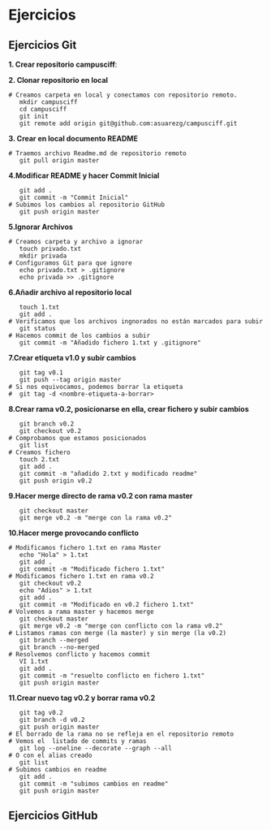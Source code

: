 # Ejercicios 
## Ejercicios Git

__1. Crear repositorio campusciff__:

__2. Clonar repositorio en local__

```
# Creamos carpeta en local y conectamos con repositorio remoto.
   mkdir campusciff
   cd campusciff
   git init
   git remote add origin git@github.com:asuarezg/campusciff.git
```

__3. Crear en local documento README__
```
# Traemos archivo Readme.md de repositorio remoto
   git pull origin master
```

__4.Modificar README y hacer Commit Inicial__
```
   git add .
   git commit -m "Commit Inicial"
# Subimos los cambios al repositorio GitHub
   git push origin master
```
__5.Ignorar Archivos__
```
# Creamos carpeta y archivo a ignorar
   touch privado.txt
   mkdir privada
# Configuramos Git para que ignore
   echo privado.txt > .gitignore
   echo privada >> .gitignore
```
__6.Añadir archivo al repositorio local__
```
   touch 1.txt
   git add .
# Verificamos que los archivos ingnorados no están marcados para subir
   git status
# Hacemos commit de los cambios a subir
   git commit -m "Añadido fichero 1.txt y .gitignore"
```
__7.Crear etiqueta v1.0 y subir cambios__
```
   git tag v0.1
   git push --tag origin master
# Si nos equivocamos, podemos borrar la etiqueta
#  git tag -d <nombre-etiqueta-a-borrar>
```
__8.Crear rama v0.2, posicionarse en ella, crear fichero y subir cambios__
```
   git branch v0.2
   git checkout v0.2
# Comprobamos que estamos posicionados
   git list
# Creamos fichero
   touch 2.txt
   git add .
   git commit -m "añadido 2.txt y modificado readme"
   git push origin v0.2
```
__9.Hacer merge directo de rama v0.2 con rama master__
```
   git checkout master 
   git merge v0.2 -m "merge con la rama v0.2"
```
__10.Hacer merge provocando conflicto__
```
# Modificamos fichero 1.txt en rama Master
   echo "Hola" > 1.txt
   git add . 
   git commit -m "Modificado fichero 1.txt"
# Modificamos fichero 1.txt en rama v0.2
   git checkout v0.2
   echo "Adios" > 1.txt
   git add . 
   git commit -m "Modificado en v0.2 fichero 1.txt"   
# Volvemos a rama master y hacemos merge
   git checkout master 
   git merge v0.2 -m "merge con conflicto con la rama v0.2"
# Listamos ramas con merge (la master) y sin merge (la v0.2)
   git branch --merged
   git branch --no-merged
# Resolvemos conflicto y hacemos commit
   VI 1.txt
   git add .
   git commit -m "resuelto conflicto en fichero 1.txt"  
   git push origin master
```
__11.Crear nuevo tag v0.2 y borrar rama v0.2__
```
   git tag v0.2
   git branch -d v0.2  
   git push origin master
# El borrado de la rama no se refleja en el repositorio remoto
# Vemos el  listado de commits y ramas
   git log --oneline --decorate --graph --all
# O con el alias creado
   git list
# Subimos cambios en readme
   git add .
   git commit -m "subimos cambios en readme"   
   git push origin master
```
## Ejercicios GitHub